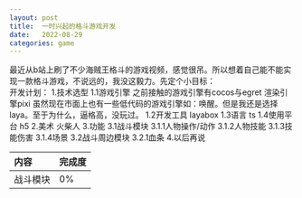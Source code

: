 ```yaml
---
layout: post
title:  一时兴起的格斗游戏开发
date:   2022-08-29
categories: game 
---
```


最近从b站上刷了不少海贼王格斗的游戏视频，感觉很吊。所以想着自己能不能实现一款格斗游戏，不说远的，我没这毅力。先定个小目标：  
开发计划： 
1.技术选型
1.1游戏引擎
之前接触的游戏引擎有cocos与egret
渲染引擎pixi
虽然现在市面上也有一些低代码的游戏引擎如：唤醒。但是我还是选择laya。至于为什么，逼格高，没玩过。
1.2开发工具
layabox
1.3语言
ts
1.4使用平台
h5
2.美术
火柴人
3.功能
3.1战斗模块
3.1.1人物操作/动作
3.1.2人物技能
3.1.3技能伤害
3.1.4场景
3.2战斗周边模块
3.2.1血条
4.以后再说

| 内容     | 完成度 |
| :------- | :----- |
| 战斗模块 | 0%     |